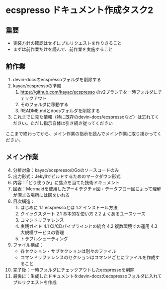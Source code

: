 # ecspresso ドキュメント作成タスク2

## 重要

- 実装方針の確認はせずにプルリクエストを作りきること
- まずは前作業だけを読んで、前作業を実施すること

## 前作業

1. devin-docsのecspressoフォルダを削除する
2. kayac/ecspressoの準備
   1. https://github.com/kayac/ecspresso のv2ブランチを一時フォルダにチェックアウト
   2. そのフォルダに移動する
   3. README.mdとdocsフォルダを削除する
3. これまでに見た情報（特に既存のdevin-docs/ecspressoなど）は忘れてください。ただし指示自体は引き続き従ってください

ここまで終わってから、メイン作業の指示を読んでメイン作業に取り掛かってください。

## メイン作業

4. 分析対象：kayac/ecspressoのGoのソースコードのみ
5. 出力形式：Jekyllでビルドするためのマークダウン形式
6. 内容：「どう使うか」に焦点を当てた技術ドキュメント
7. 図表：Mermaidを使用したアーキテクチャ図・データフロー図によって理解が深まる場所には図をいれる
8. 目次構造：
   1. はじめに
      1.1 ecspressoとは
      1.2 インストール方法
   2. クイックスタート
      2.1 基本的な使い方
      2.2 よくあるユースケース
   3. コマンドリファレンス
   4. 実践ガイド
      4.1 CI/CDパイプラインとの統合
      4.2 複数環境での運用
      4.3 大規模サービスの管理
   5. トラブルシューティング
9. ファイル構成：
   - 各セクション・サブセクションは別々のファイル
   - コマンドリファレンスのセクションはコマンドごとにファイルを作成すること
10. 完了後：一時フォルダにチェックアウトしたecspressoを削除
11. 最後に：生成したドキュメントをdevin-docsのecspressoフォルダに入れてプルリクエストを作成
